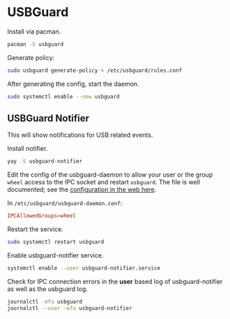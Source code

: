 # USBGuard

Install via pacman.

```sh
pacman -S usbguard
```

Generate policy:
```sh
sudo usbguard generate-policy > /etc/usbguard/rules.conf
```

After generating the config, start the daemon.
```sh
sudo systemctl enable --now usbguard
```

## USBGuard Notifier

This will show notifications for USB related events.

Install notifier.
```sh
yay -S usbguard-notifier
```

Edit the config of the usbguard-daemon to allow your user or the group `wheel`
access to the IPC socket and restart `usbguard`. The file is well documented;
see the [configuration in the web
here](https://usbguard.github.io/documentation/configuration).

In `/etc/usbguard/usbguard-daemon.conf`:

```conf
IPCAllowedGroups=wheel
```

Restart the service.
```sh
sudo systemctl restart usbguard
```

Enable usbguard-notifier service.
```sh
systemctl enable --user usbguard-notifier.service
```

Check for IPC connection errors in the **user** based log of usbguard-notifier
as well as the usbguard log.

```sh
journalctl -efu usbguard
journalctl --user -efu usbguard-notifier
```





